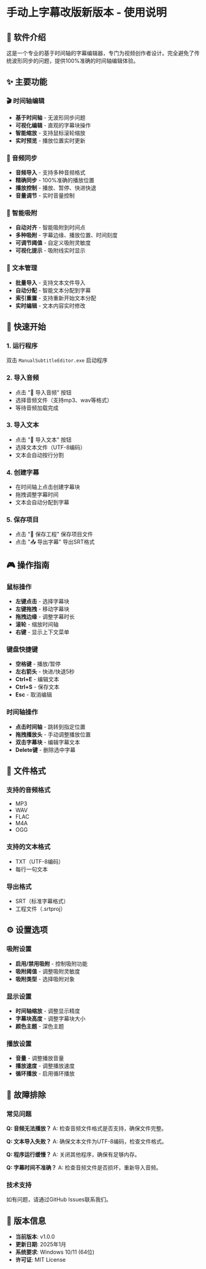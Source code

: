 # 手动上字幕改版新版本 - 使用说明

## 🎯 软件介绍

这是一个专业的基于时间轴的字幕编辑器，专门为视频创作者设计。完全避免了传统波形同步的问题，提供100%准确的时间轴编辑体验。

## ✨ 主要功能

### 🎬 时间轴编辑
- **基于时间轴** - 无波形同步问题
- **可视化编辑** - 直观的字幕块操作
- **智能缩放** - 支持鼠标滚轮缩放
- **实时预览** - 播放位置实时更新

### 🎵 音频同步
- **音频导入** - 支持多种音频格式
- **精确同步** - 100%准确的播放位置
- **播放控制** - 播放、暂停、快进快退
- **音量调节** - 实时音量控制

### 🔗 智能吸附
- **自动对齐** - 智能吸附到时间点
- **多种吸附** - 字幕边缘、播放位置、时间刻度
- **可调节阈值** - 自定义吸附灵敏度
- **可视化提示** - 吸附线实时显示

### 📝 文本管理
- **批量导入** - 支持文本文件导入
- **自动分配** - 智能文本分配到字幕
- **索引重置** - 支持重新开始文本分配
- **实时编辑** - 文本内容实时修改

## 🚀 快速开始

### 1. 运行程序
双击 `ManualSubtitleEditor.exe` 启动程序

### 2. 导入音频
- 点击 "📁 导入音频" 按钮
- 选择音频文件（支持mp3、wav等格式）
- 等待音频加载完成

### 3. 导入文本
- 点击 "📝 导入文本" 按钮
- 选择文本文件（UTF-8编码）
- 文本会自动按行分割

### 4. 创建字幕
- 在时间轴上点击创建字幕块
- 拖拽调整字幕时间
- 文本会自动分配到字幕

### 5. 保存项目
- 点击 "💾 保存工程" 保存项目文件
- 点击 "📤 导出字幕" 导出SRT格式

## 🎮 操作指南

### 鼠标操作
- **左键点击** - 选择字幕块
- **左键拖拽** - 移动字幕块
- **拖拽边缘** - 调整字幕时长
- **滚轮** - 缩放时间轴
- **右键** - 显示上下文菜单

### 键盘快捷键
- **空格键** - 播放/暂停
- **左右箭头** - 快进/快退5秒
- **Ctrl+E** - 编辑文本
- **Ctrl+S** - 保存文本
- **Esc** - 取消编辑

### 时间轴操作
- **点击时间轴** - 跳转到指定位置
- **拖拽播放头** - 手动调整播放位置
- **双击字幕块** - 编辑字幕文本
- **Delete键** - 删除选中字幕

## 📁 文件格式

### 支持的音频格式
- MP3
- WAV
- FLAC
- M4A
- OGG

### 支持的文本格式
- TXT（UTF-8编码）
- 每行一句文本

### 导出格式
- SRT（标准字幕格式）
- 工程文件（.srtproj）

## ⚙️ 设置选项

### 吸附设置
- **启用/禁用吸附** - 控制吸附功能
- **吸附阈值** - 调整吸附灵敏度
- **吸附类型** - 选择吸附对象

### 显示设置
- **时间轴缩放** - 调整显示精度
- **字幕块高度** - 调整字幕块大小
- **颜色主题** - 深色主题

### 播放设置
- **音量** - 调整播放音量
- **播放速度** - 调整播放速度
- **循环播放** - 启用循环播放

## 🔧 故障排除

### 常见问题

**Q: 音频无法播放？**
A: 检查音频文件格式是否支持，确保文件完整。

**Q: 文本导入失败？**
A: 确保文本文件为UTF-8编码，检查文件格式。

**Q: 程序运行缓慢？**
A: 关闭其他程序，确保有足够内存。

**Q: 字幕时间不准确？**
A: 检查音频文件是否损坏，重新导入音频。

### 技术支持
如有问题，请通过GitHub Issues联系我们。

## 📄 版本信息

- **当前版本**: v1.0.0
- **更新日期**: 2025年1月
- **系统要求**: Windows 10/11 (64位)
- **许可证**: MIT License
